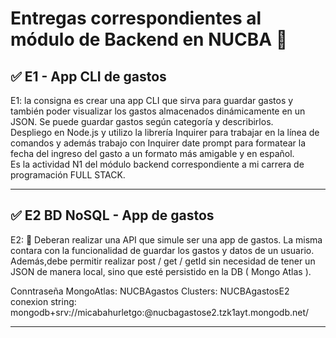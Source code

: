<h1>Entregas correspondientes al módulo de Backend en NUCBA 	&#128175;</h1> 

<h2> &#9989; E1 -  App CLI de gastos</h2>
E1: la consigna es crear una app CLI que sirva para guardar gastos y también poder visualizar los gastos almacenados dinámicamente en un JSON. 
Se puede guardar gastos según categoría y describirlos. 

<br>
Despliego en Node.js y utilizo la librería Inquirer para trabajar en la línea de comandos y además  trabajo con Inquirer date prompt para formatear la fecha del ingreso del gasto a un formato más amigable y en español.

<br>
Es la actividad N1 del módulo backend correspondiente a mi carrera de programación FULL STACK.

<hr>

<h2> &#9989; E2 BD NoSQL - App de gastos</h2>
E2: 📍 Deberan realizar una API que simule ser una app de gastos. La misma contara con la funcionalidad de guardar los gastos y datos de un usuario. 
Además,debe permitir realizar post / get / getId sin necesidad de tener un JSON de manera local, sino que esté persistido en la DB ( Mongo Atlas ).

Conntraseña MongoAtlas: NUCBAgastos
Clusters: NUCBAgastosE2
conexion string: mongodb+srv://micabahurletgo:<password>@nucbagastose2.tzk1ayt.mongodb.net/

<hr>